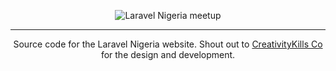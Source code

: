<p align="center">
    <img src="https://user-images.githubusercontent.com/807318/27274054-b06652c6-54c9-11e7-83ab-f4a3fa6109b7.jpeg" alt="Laravel Nigeria meetup">
</p>
<hr>
<p align="center">Source code for the Laravel Nigeria website. Shout out to <a href="https://creativitykills.co" target="_blank">CreativityKills Co</a> for the design and development.</p>